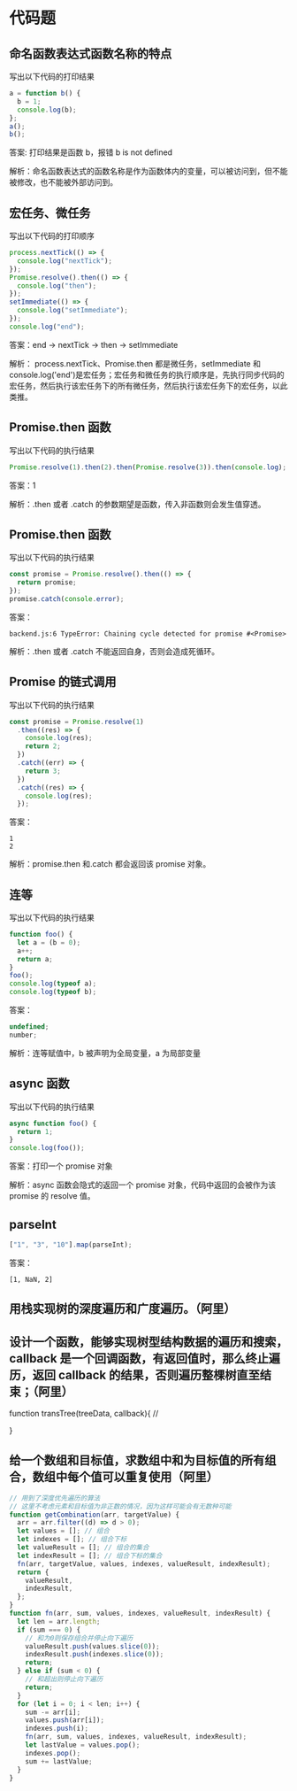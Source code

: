 # 代码题

## 命名函数表达式函数名称的特点

写出以下代码的打印结果

```js
a = function b() {
  b = 1;
  console.log(b);
};
a();
b();
```

答案: 打印结果是函数 b，报错 b is not defined

解析：命名函数表达式的函数名称是作为函数体内的变量，可以被访问到，但不能被修改，也不能被外部访问到。

## 宏任务、微任务

写出以下代码的打印顺序

```js
process.nextTick(() => {
  console.log("nextTick");
});
Promise.resolve().then(() => {
  console.log("then");
});
setImmediate(() => {
  console.log("setImmediate");
});
console.log("end");
```

答案：end -> nextTick -> then -> setImmediate

解析： process.nextTick、Promise.then 都是微任务，setImmediate 和 console.log('end')是宏任务；宏任务和微任务的执行顺序是，先执行同步代码的宏任务，然后执行该宏任务下的所有微任务，然后执行该宏任务下的宏任务，以此类推。

## Promise.then 函数

写出以下代码的执行结果

```js
Promise.resolve(1).then(2).then(Promise.resolve(3)).then(console.log);
```

答案：1

解析：.then 或者 .catch 的参数期望是函数，传入非函数则会发生值穿透。

## Promise.then 函数

写出以下代码的执行结果

```js
const promise = Promise.resolve().then(() => {
  return promise;
});
promise.catch(console.error);
```

答案：

```
backend.js:6 TypeError: Chaining cycle detected for promise #<Promise>
```

解析：.then 或者 .catch 不能返回自身，否则会造成死循环。

## Promise 的链式调用

写出以下代码的执行结果

```js
const promise = Promise.resolve(1)
  .then((res) => {
    console.log(res);
    return 2;
  })
  .catch((err) => {
    return 3;
  })
  .catch((res) => {
    console.log(res);
  });
```

答案：

```
1
2
```

解析：promise.then 和.catch 都会返回该 promise 对象。

## 连等

写出以下代码的执行结果

```js
function foo() {
  let a = (b = 0);
  a++;
  return a;
}
foo();
console.log(typeof a);
console.log(typeof b);
```

答案：

```js
undefined;
number;
```

解析：连等赋值中，b 被声明为全局变量，a 为局部变量

## async 函数

写出以下代码的执行结果

```js
async function foo() {
  return 1;
}
console.log(foo());
```

答案：打印一个 promise 对象

解析：async 函数会隐式的返回一个 promise 对象，代码中返回的会被作为该 promise 的 resolve 值。

## parseInt

```js
["1", "3", "10"].map(parseInt);
```

答案：

```
[1, NaN, 2]
```

## 用栈实现树的深度遍历和广度遍历。（阿里）

## 设计一个函数，能够实现树型结构数据的遍历和搜索，callback 是一个回调函数，有返回值时，那么终止遍历，返回 callback 的结果，否则遍历整棵树直至结束；（阿里）

function transTree(treeData, callback){
//

}

## 给一个数组和目标值，求数组中和为目标值的所有组合，数组中每个值可以重复使用（阿里）

```js
// 用到了深度优先遍历的算法
// 这里不考虑元素和目标值为非正数的情况，因为这样可能会有无数种可能
function getCombination(arr, targetValue) {
  arr = arr.filter((d) => d > 0);
  let values = []; // 组合
  let indexes = []; // 组合下标
  let valueResult = []; // 组合的集合
  let indexResult = []; // 组合下标的集合
  fn(arr, targetValue, values, indexes, valueResult, indexResult);
  return {
    valueResult,
    indexResult,
  };
}
function fn(arr, sum, values, indexes, valueResult, indexResult) {
  let len = arr.length;
  if (sum === 0) {
    // 和为0则保存组合并停止向下遍历
    valueResult.push(values.slice(0));
    indexResult.push(indexes.slice(0));
    return;
  } else if (sum < 0) {
    // 和超出则停止向下遍历
    return;
  }
  for (let i = 0; i < len; i++) {
    sum -= arr[i];
    values.push(arr[i]);
    indexes.push(i);
    fn(arr, sum, values, indexes, valueResult, indexResult);
    let lastValue = values.pop();
    indexes.pop();
    sum += lastValue;
  }
}
```
